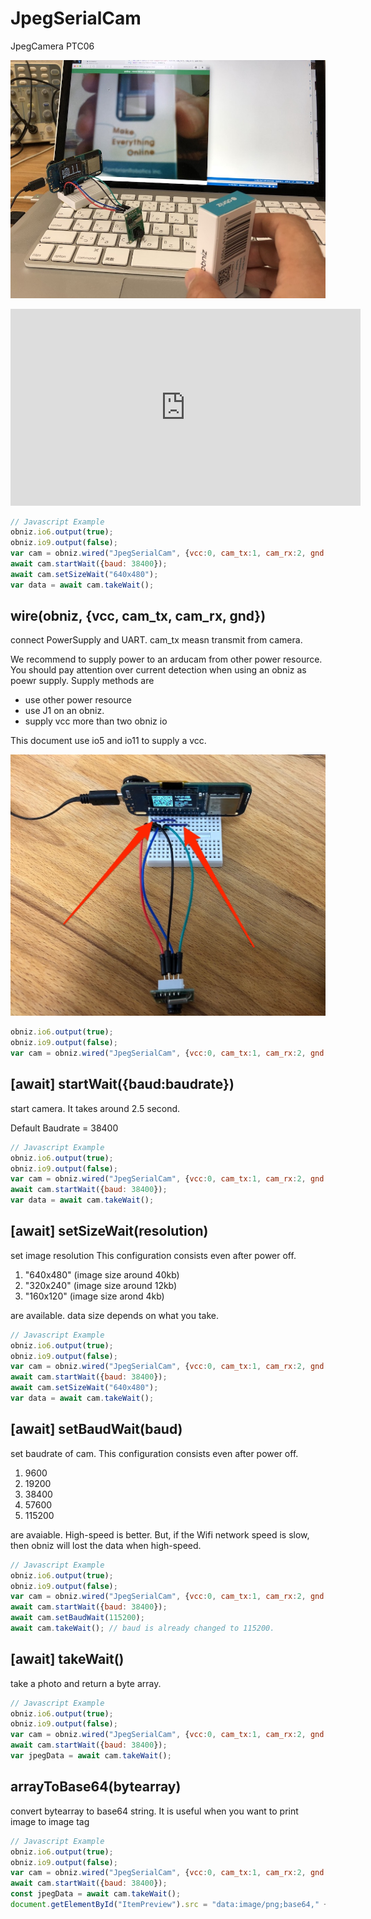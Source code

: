 # JpegSerialCam
JpegCamera PTC06

![](./image.jpg)

<iframe width="560" height="315" src="https://www.youtube.com/embed/CYoMmMoa3ao" frameborder="0" allow="autoplay; encrypted-media" allowfullscreen></iframe>

```Javascript
// Javascript Example
obniz.io6.output(true);
obniz.io9.output(false);
var cam = obniz.wired("JpegSerialCam", {vcc:0, cam_tx:1, cam_rx:2, gnd:3});
await cam.startWait({baud: 38400});
await cam.setSizeWait("640x480");
var data = await cam.takeWait();
```

## wire(obniz, {vcc, cam_tx, cam_rx, gnd})
connect PowerSupply and UART.
cam_tx measn transmit from camera.

We recommend to supply power to an arducam from other power resource.
You should pay attention over current detection when using an obniz as poewr supply.
Supply methods are

- use other power resource
- use J1 on an obniz.
- supply vcc more than two obniz io

This document use io5 and io11 to supply a vcc.

![](./wire.jpg)

```Javascript
obniz.io6.output(true);
obniz.io9.output(false);
var cam = obniz.wired("JpegSerialCam", {vcc:0, cam_tx:1, cam_rx:2, gnd:3});
```

## [await] startWait({baud:baudrate})
start camera.
It takes around 2.5 second.

Default Baudrate = 38400
```Javascript
// Javascript Example
obniz.io6.output(true);
obniz.io9.output(false);
var cam = obniz.wired("JpegSerialCam", {vcc:0, cam_tx:1, cam_rx:2, gnd:3});
await cam.startWait({baud: 38400});
var data = await cam.takeWait();
```

## [await] setSizeWait(resolution)
set image resolution
This configuration consists even after power off.

1. "640x480" (image size around 40kb)
2. "320x240" (image size around 12kb)
3. "160x120" (image size arond 4kb)

are available.
data size depends on what you take.
```Javascript
// Javascript Example
obniz.io6.output(true);
obniz.io9.output(false);
var cam = obniz.wired("JpegSerialCam", {vcc:0, cam_tx:1, cam_rx:2, gnd:3});
await cam.startWait({baud: 38400});
await cam.setSizeWait("640x480");
var data = await cam.takeWait();
```

## [await] setBaudWait(baud)
set baudrate of cam.
This configuration consists even after power off.

1. 9600
2. 19200
3. 38400
4. 57600
5. 115200

are avaiable.
High-speed is better. But, if the Wifi network speed is slow, then obniz will lost the data when high-speed.

```Javascript
// Javascript Example
obniz.io6.output(true);
obniz.io9.output(false);
var cam = obniz.wired("JpegSerialCam", {vcc:0, cam_tx:1, cam_rx:2, gnd:3});
await cam.startWait({baud: 38400});
await cam.setBaudWait(115200);
await cam.takeWait(); // baud is already changed to 115200.
```

## [await] takeWait()
take a photo and return a byte array.

```Javascript
// Javascript Example
obniz.io6.output(true);
obniz.io9.output(false);
var cam = obniz.wired("JpegSerialCam", {vcc:0, cam_tx:1, cam_rx:2, gnd:3});
await cam.startWait({baud: 38400});
var jpegData = await cam.takeWait();
```

## arrayToBase64(bytearray)
convert bytearray to base64 string.
It is useful when you want to print image to image tag

```Javascript
// Javascript Example
obniz.io6.output(true);
obniz.io9.output(false);
var cam = obniz.wired("JpegSerialCam", {vcc:0, cam_tx:1, cam_rx:2, gnd:3});
await cam.startWait({baud: 38400});
const jpegData = await cam.takeWait();
document.getElementById("ItemPreview").src = "data:image/png;base64," + cam.arrayToBase64(jpegData);
```